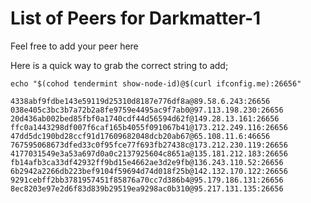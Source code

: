 # List of Peers for Darkmatter-1

Feel free to add your peer here

Here is a quick way to grab the correct string to add;
```
echo "$(cohod tendermint show-node-id)@$(curl ifconfig.me):26656"
```

```
4338abf9fdbe143e59119d25310d8187e776df8a@89.58.6.243:26656
038e405c3bc3b7a72b2a8fe9759e4495ac9f7ab0@97.113.198.230:26656
20d436ab002bed85fbf0a1740cdf44d56594d62f@149.28.13.161:26656
ffc0a1443298df007f6caf165b4055f091067b41@173.212.249.116:26656
47dd5dc190bd28ccf91d17609682048dcb20ab67@65.108.11.6:46656
767595068673dfed33c0f95fce77f693fb27438c@173.212.230.119:26656
4177031549e3a53a697d0a0c2137925604c8651a@135.181.212.183:26656
fb14afb3ca33df42932ff9bd15e4662ae3d2e9fb@136.243.110.52:26656
6b2942a2266db223bef9104f59694d74d018f25b@142.132.170.122:26656
9291cebff2bb3781957451f85876a70cc7d386b4@95.179.186.131:26656
8ec8203e97e2d6f83d839b29519ea9298ac0b310@95.217.131.135:26656
